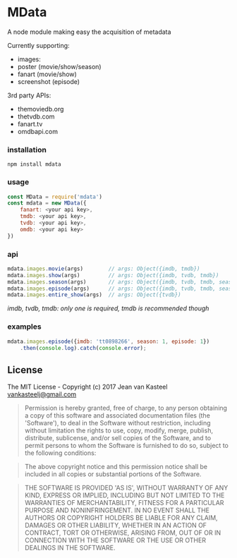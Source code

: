 # MData

A node module making easy the acquisition of metadata 

Currently supporting: 
- images:
 - poster (movie/show/season)
 - fanart (movie/show)
 - screenshot (episode)

3rd party APIs: 
- themoviedb.org
- thetvdb.com
- fanart.tv
- omdbapi.com

### installation

```
npm install mdata
```

### usage

```js
const MData = require('mdata')
const mdata = new MData({
    fanart: <your api key>,
    tmdb: <your api key>,
    tvdb: <your api key>,
    omdb: <your api key>
})
```

### api

```js
mdata.images.movie(args)        // args: Object({imdb, tmdb})
mdata.images.show(args)         // args: Object({imdb, tvdb, tmdb})
mdata.images.season(args)       // args: Object({imdb, tvdb, tmdb, season})
mdata.images.episode(args)      // args: Object({imdb, tvdb, tmdb, season, episode})
mdata.images.entire_show(args)  // args: Object({tvdb})
```

_imdb, tvdb, tmdb: only one is required, tmdb is recommended though_

### examples

```js
mdata.images.episode({imdb: 'tt0898266', season: 1, episode: 1})
    .then(console.log).catch(console.error);
```

## License 

The MIT License - Copyright (c) 2017 Jean van Kasteel <vankasteelj@gmail.com>

>Permission is hereby granted, free of charge, to any person obtaining
a copy of this software and associated documentation files (the
'Software'), to deal in the Software without restriction, including
without limitation the rights to use, copy, modify, merge, publish,
distribute, sublicense, and/or sell copies of the Software, and to
permit persons to whom the Software is furnished to do so, subject to
the following conditions:

>The above copyright notice and this permission notice shall be
included in all copies or substantial portions of the Software.

>THE SOFTWARE IS PROVIDED 'AS IS', WITHOUT WARRANTY OF ANY KIND,
EXPRESS OR IMPLIED, INCLUDING BUT NOT LIMITED TO THE WARRANTIES OF
MERCHANTABILITY, FITNESS FOR A PARTICULAR PURPOSE AND NONINFRINGEMENT.
IN NO EVENT SHALL THE AUTHORS OR COPYRIGHT HOLDERS BE LIABLE FOR ANY
CLAIM, DAMAGES OR OTHER LIABILITY, WHETHER IN AN ACTION OF CONTRACT,
TORT OR OTHERWISE, ARISING FROM, OUT OF OR IN CONNECTION WITH THE
SOFTWARE OR THE USE OR OTHER DEALINGS IN THE SOFTWARE.